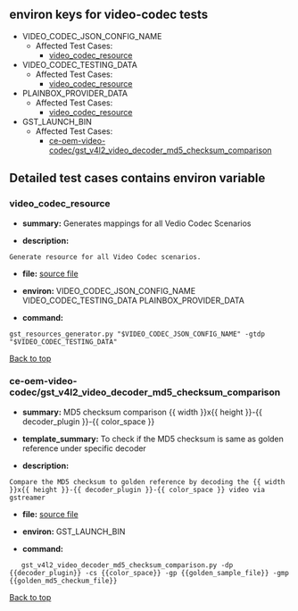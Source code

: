 
## <a id='top'>environ keys for video-codec tests</a>

- VIDEO_CODEC_JSON_CONFIG_NAME
    - Affected Test Cases:
        - [video_codec_resource](#video_codec_resource)
- VIDEO_CODEC_TESTING_DATA
    - Affected Test Cases:
        - [video_codec_resource](#video_codec_resource)
- PLAINBOX_PROVIDER_DATA
    - Affected Test Cases:
        - [video_codec_resource](#video_codec_resource)
- GST_LAUNCH_BIN
    - Affected Test Cases:
        - [ce-oem-video-codec/gst_v4l2_video_decoder_md5_checksum_comparison](#ce-oem-video-codec/gst_v4l2_video_decoder_md5_checksum_comparison)

## Detailed test cases contains environ variable
### <a id='video_codec_resource'>video_codec_resource</a>
- **summary:**
Generates mappings for all Vedio Codec Scenarios

- **description:**
```
Generate resource for all Video Codec scenarios.
```

- **file:**
[source file](jobs.pxu#L1)

- **environ:**
VIDEO_CODEC_JSON_CONFIG_NAME VIDEO_CODEC_TESTING_DATA PLAINBOX_PROVIDER_DATA

- **command:**
```
gst_resources_generator.py "$VIDEO_CODEC_JSON_CONFIG_NAME" -gtdp "$VIDEO_CODEC_TESTING_DATA"
```
[Back to top](#top)

### <a id='ce-oem-video-codec/gst_v4l2_video_decoder_md5_checksum_comparison'>ce-oem-video-codec/gst_v4l2_video_decoder_md5_checksum_comparison</a>
- **summary:**
MD5 checksum comparison {{ width }}x{{ height }}-{{ decoder_plugin }}-{{ color_space }}

- **template_summary:**
To check if the MD5 checksum is same as golden reference under specific decoder

- **description:**
```
Compare the MD5 checksum to golden reference by decoding the {{ width }}x{{ height }}-{{ decoder_plugin }}-{{ color_space }} video via gstreamer
```

- **file:**
[source file](jobs.pxu#L11)

- **environ:**
GST_LAUNCH_BIN

- **command:**
```
   gst_v4l2_video_decoder_md5_checksum_comparison.py -dp {{decoder_plugin}} -cs {{color_space}} -gp {{golden_sample_file}} -gmp {{golden_md5_checkum_file}}
```
[Back to top](#top)
